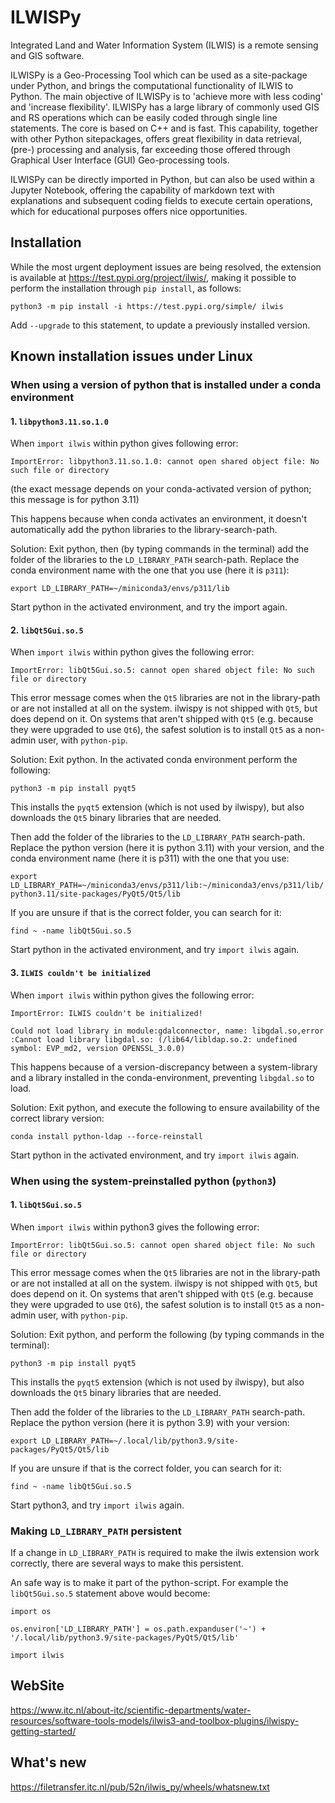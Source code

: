 # ILWISPy
Integrated Land and Water Information System (ILWIS) is a remote sensing and GIS software.

ILWISPy is a Geo-Processing Tool which can be used as a site-package under Python, and brings the computational functionality of ILWIS to Python. The main objective of ILWISPy is to 'achieve more with less coding' and 'increase flexibility'. ILWISPy has a large library of commonly used GIS and RS operations which can be easily coded through single line statements. The core is based on C++ and is fast. This capability, together with other Python sitepackages, offers great flexibility in data retrieval, (pre-) processing and analysis, far exceeding those offered through Graphical User Interface (GUI) Geo-processing tools.

ILWISPy can be directly imported in Python, but can also be used within a Jupyter Notebook, offering the capability of markdown text with explanations and subsequent coding fields to execute certain operations, which for educational purposes offers nice opportunities.

## Installation
While the most urgent deployment issues are being resolved, the extension is available at https://test.pypi.org/project/ilwis/, making it possible to perform the installation through `pip install`, as follows:

`python3 -m pip install -i https://test.pypi.org/simple/ ilwis`

Add `--upgrade` to this statement, to update a previously installed version.

## Known installation issues under Linux

### When using a version of python that is installed under a conda environment

#### 1. `libpython3.11.so.1.0`
When `import ilwis` within python gives following error:

`ImportError: libpython3.11.so.1.0: cannot open shared object file: No such file or directory`

(the exact message depends on your conda-activated version of python; this message is for python 3.11)

This happens because when conda activates an environment, it doesn't automatically add the python libraries to the library-search-path.

Solution: Exit python, then (by typing commands in the terminal) add the folder of the libraries to the `LD_LIBRARY_PATH` search-path. Replace the conda environment name with the one that you use (here it is `p311`):

`export LD_LIBRARY_PATH=~/miniconda3/envs/p311/lib`

Start python in the activated environment, and try the import again.

#### 2. `libQt5Gui.so.5`
When `import ilwis` within python gives the following error:

`ImportError: libQt5Gui.so.5: cannot open shared object file: No such file or directory`

This error message comes when the `Qt5` libraries are not in the library-path or are not installed at all on the system.
ilwispy is not shipped with `Qt5`, but does depend on it. On systems that aren't shipped with `Qt5` (e.g. because they were upgraded to use `Qt6`), the safest solution is to install `Qt5` as a non-admin user, with `python-pip`.

Solution: Exit python. In the activated conda environment perform the following:

`python3 -m pip install pyqt5`

This installs the `pyqt5` extension (which is not used by ilwispy), but also downloads the `Qt5` binary libraries that are needed.

Then add the folder of the libraries to the `LD_LIBRARY_PATH` search-path. Replace the python version (here it is python 3.11) with your version, and the conda environment name (here it is p311) with the one that you use:

`export LD_LIBRARY_PATH=~/miniconda3/envs/p311/lib:~/miniconda3/envs/p311/lib/python3.11/site-packages/PyQt5/Qt5/lib`

If you are unsure if that is the correct folder, you can search for it:

`find ~ -name libQt5Gui.so.5`

Start python in the activated environment, and try `import ilwis` again.

#### 3. `ILWIS couldn't be initialized`
When `import ilwis` within python gives the following error:

`ImportError: ILWIS couldn't be initialized!`

`Could not load library in module:gdalconnector, name: libgdal.so,error :Cannot load library libgdal.so: (/lib64/libldap.so.2: undefined symbol: EVP_md2, version OPENSSL_3.0.0)`

This happens because of a version-discrepancy between a system-library and a library installed in the conda-environment, preventing `libgdal.so` to load.

Solution: Exit python, and execute the following to ensure availability of the correct library version:

`conda install python-ldap --force-reinstall`

Start python in the activated environment, and try `import ilwis` again.

### When using the system-preinstalled python (`python3`)

#### 1. `libQt5Gui.so.5`
When `import ilwis` within python3 gives the following error:

`ImportError: libQt5Gui.so.5: cannot open shared object file: No such file or directory`

This error message comes when the `Qt5` libraries are not in the library-path or are not installed at all on the system.
ilwispy is not shipped with `Qt5`, but does depend on it. On systems that aren't shipped with `Qt5` (e.g. because they were upgraded to use `Qt6`), the safest solution is to install `Qt5` as a non-admin user, with `python-pip`.

Solution: Exit python, and perform the following (by typing commands in the terminal):

`python3 -m pip install pyqt5`

This installs the `pyqt5` extension (which is not used by ilwispy), but also downloads the `Qt5` binary libraries that are needed.

Then add the folder of the libraries to the `LD_LIBRARY_PATH` search-path. Replace the python version (here it is python 3.9) with your version:

`export LD_LIBRARY_PATH=~/.local/lib/python3.9/site-packages/PyQt5/Qt5/lib`

If you are unsure if that is the correct folder, you can search for it:

`find ~ -name libQt5Gui.so.5`

Start python3, and try `import ilwis` again.

### Making `LD_LIBRARY_PATH` persistent
If a change in `LD_LIBRARY_PATH` is required to make the ilwis extension work correctly, there are several ways to make this persistent.

An safe way is to make it part of the python-script. For example the `libQt5Gui.so.5` statement above would become:

`import os`

`os.environ['LD_LIBRARY_PATH'] = os.path.expanduser('~') + '/.local/lib/python3.9/site-packages/PyQt5/Qt5/lib'`

`import ilwis`

## WebSite

https://www.itc.nl/about-itc/scientific-departments/water-resources/software-tools-models/ilwis3-and-toolbox-plugins/ilwispy-getting-started/

## What's new

https://filetransfer.itc.nl/pub/52n/ilwis_py/wheels/whatsnew.txt

